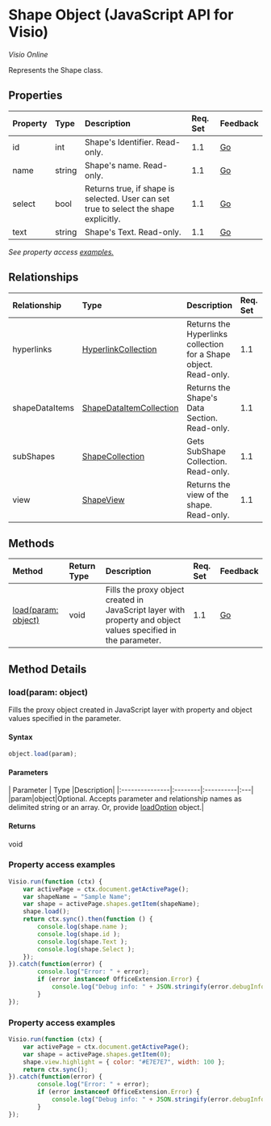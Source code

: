 # Shape Object (JavaScript API for Visio)

_Visio Online_

Represents the Shape class.

## Properties

| Property	   | Type	|Description| Req. Set| Feedback|
|:---------------|:--------|:----------|:----|:---|
|id|int|Shape's Identifier. Read-only.|1.1|[Go](https://github.com/OfficeDev/office-js-docs/issues/new?title=Visio-shape-id)|
|name|string|Shape's name. Read-only.|1.1|[Go](https://github.com/OfficeDev/office-js-docs/issues/new?title=Visio-shape-name)|
|select|bool|Returns true, if shape is selected. User can set true to select the shape explicitly.|1.1|[Go](https://github.com/OfficeDev/office-js-docs/issues/new?title=Visio-shape-select)|
|text|string|Shape's Text. Read-only.|1.1|[Go](https://github.com/OfficeDev/office-js-docs/issues/new?title=Visio-shape-text)|

_See property access [examples.](#property-access-examples)_

## Relationships
| Relationship | Type	|Description| Req. Set| Feedback|
|:---------------|:--------|:----------|:----|:---|
|hyperlinks|[HyperlinkCollection](hyperlinkcollection.md)|Returns the Hyperlinks collection for a Shape object. Read-only.|1.1|[Go](https://github.com/OfficeDev/office-js-docs/issues/new?title=Visio-shape-hyperlinks)|
|shapeDataItems|[ShapeDataItemCollection](shapedataitemcollection.md)|Returns the Shape's Data Section. Read-only.|1.1|[Go](https://github.com/OfficeDev/office-js-docs/issues/new?title=Visio-shape-shapeDataItems)|
|subShapes|[ShapeCollection](shapecollection.md)|Gets SubShape Collection. Read-only.|1.1|[Go](https://github.com/OfficeDev/office-js-docs/issues/new?title=Visio-shape-subShapes)|
|view|[ShapeView](shapeview.md)|Returns the view of the shape. Read-only.|1.1|[Go](https://github.com/OfficeDev/office-js-docs/issues/new?title=Visio-shape-view)|

## Methods

| Method		   | Return Type	|Description| Req. Set| Feedback|
|:---------------|:--------|:----------|:----|:---|
|[load(param: object)](#loadparam-object)|void|Fills the proxy object created in JavaScript layer with property and object values specified in the parameter.|1.1|[Go](https://github.com/OfficeDev/office-js-docs/issues/new?title=Visio-shape-load)|

## Method Details


### load(param: object)
Fills the proxy object created in JavaScript layer with property and object values specified in the parameter.

#### Syntax
```js
object.load(param);
```

#### Parameters
| Parameter	   | Type	|Description|
|:---------------|:--------|:----------|:---|
|param|object|Optional. Accepts parameter and relationship names as delimited string or an array. Or, provide [loadOption](loadoption.md) object.|

#### Returns
void
### Property access examples
```js
Visio.run(function (ctx) { 
	var activePage = ctx.document.getActivePage();
	var shapeName = "Sample Name";
	var shape = activePage.shapes.getItem(shapeName);
	shape.load();
	return ctx.sync().then(function () {
		console.log(shape.name );
		console.log(shape.id );
		console.log(shape.Text );
		console.log(shape.Select );
	});
}).catch(function(error) {
		console.log("Error: " + error);
		if (error instanceof OfficeExtension.Error) {
			console.log("Debug info: " + JSON.stringify(error.debugInfo));
		}
});
```

### Property access examples
```js
Visio.run(function (ctx) { 
	var activePage = ctx.document.getActivePage();
	var shape = activePage.shapes.getItem(0);
	shape.view.highlight = { color: "#E7E7E7", width: 100 };
	return ctx.sync();
}).catch(function(error) {
		console.log("Error: " + error);
		if (error instanceof OfficeExtension.Error) {
			console.log("Debug info: " + JSON.stringify(error.debugInfo));
		}
});
```